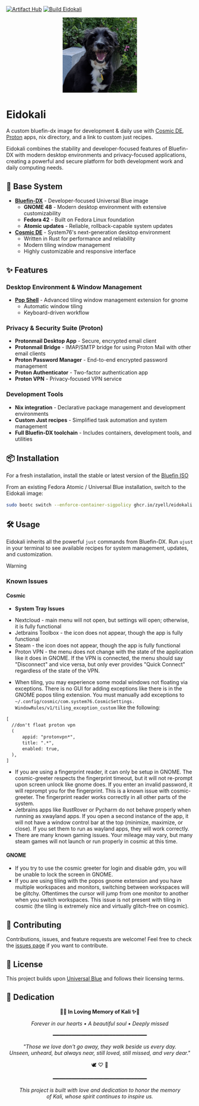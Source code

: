 [![Artifact Hub](https://img.shields.io/endpoint?url=https://artifacthub.io/badge/repository/eidokali)](https://artifacthub.io/packages/search?repo=eidokali)
[![Build Eidokali](https://github.com/Zyell/Eidokali/actions/workflows/build.yml/badge.svg)](https://github.com/Zyell/Eidokali/actions/workflows/build.yml)


<div style="text-align: center;" align="center">
  <picture>
    <img alt="Eidokali Logo" src="./assets/kali.png" width="200">
  </picture>
</div>

# Eidokali

A custom bluefin-dx image for development & daily use with [Cosmic DE](https://system76.com/cosmic), [Proton](https://proton.me/) apps, nix directory, and a link to custom just recipes.

Eidokali combines the stability and developer-focused features of Bluefin-DX with modern desktop environments and privacy-focused applications, creating a powerful and secure platform for both development work and daily computing needs.

## 🚀 Base System

* **[Bluefin-DX](https://github.com/ublue-os/bluefin/pkgs/container/bluefin-dx)** - Developer-focused Universal Blue image
  * **GNOME 48** - Modern desktop environment with extensive customizability
  * **Fedora 42** - Built on Fedora Linux foundation
  * **Atomic updates** - Reliable, rollback-capable system updates
* **[Cosmic DE](https://system76.com/cosmic)** - System76's next-generation desktop environment
  * Written in Rust for performance and reliability
  * Modern tiling window management
  * Highly customizable and responsive interface

## ✨ Features

### Desktop Environment & Window Management
* **[Pop Shell](https://github.com/pop-os/shell)** - Advanced tiling window management extension for gnome
  * Automatic window tiling
  * Keyboard-driven workflow

### Privacy & Security Suite (Proton)
* **Protonmail Desktop App** - Secure, encrypted email client
* **Protonmail Bridge** - IMAP/SMTP bridge for using Proton Mail with other email clients
* **Proton Password Manager** - End-to-end encrypted password management
* **Proton Authenticator** - Two-factor authentication app
* **Proton VPN** - Privacy-focused VPN service

### Development Tools
* **Nix integration** - Declarative package management and development environments
* **Custom Just recipes** - Simplified task automation and system management
* **Full Bluefin-DX toolchain** - Includes containers, development tools, and utilities

## 📦 Installation

For a fresh installation, install the stable or latest version of the [Bluefin ISO](https://docs.projectbluefin.io/downloads/)

From an existing Fedora Atomic / Universal Blue installation, switch to the Eidokali image:

```bash
sudo bootc switch --enforce-container-sigpolicy ghcr.io/zyell/eidokali:latest
```

## 🛠️ Usage

Eidokali inherits all the powerful `just` commands from Bluefin-DX. Run `ujust` in your terminal to see available recipes for system management, updates, and customization.
> [!WARNING]
> ### Known Issues
>
>#### Cosmic
>* **System Tray Issues**
>  - Nextcloud - main menu will not open, but settings will open; otherwise, it is fully functional
>  - Jetbrains Toolbox - the icon does not appear, though the app is fully functional
>  - Steam - the icon does not appear, though the app is fully functional
>  - Proton VPN - the menu does not change with the state of the application like it does in GNOME.  If the VPN is connected, the menu should say "Disconnect" and vice versa, but only ever provides "Quick Connect" regardless of the state of the VPN. 
>* When tiling, you may experience some modal windows not floating via exceptions.  There is no GUI for adding exceptions like there is in the GNOME popos tiling extension.  You must manually add exceptions to `~/.config/cosmic/com.system76.CosmicSettings.  WindowRules/v1/tiling_exception_custom` like the following:
>  ```text
>  [
>    //don't float proton vpn
>    (
>        appid: "protonvpn*",
>        title: ".*",
>        enabled: true,
>    ),
>  ]
>  ```
>* If you are using a fingerprint reader, it can only be setup in GNOME.  The cosmic-greeter respects the fingerprint timeout, but it will not re-prompt upon screen unlock like gnome does.  If you enter an invalid password, it will reprompt you for the fingerprint. This is a known issue with cosmic-greeter.  The fingerprint reader works correctly in all other parts of the system.
>* Jetbrains apps like RustRover or Pycharm do not behave properly when running as xwayland apps. If you open a second instance of the app, it will not have a window control bar at the top (minimize, maximize, or close).  If you set them to run as wayland apps, they will work correctly.
>* There are many known gaming issues.  Your mileage may vary, but many steam games will not launch or run properly in cosmic at this time.
>
>#### GNOME
>* If you try to use the cosmic greeter for login and disable gdm, you will be unable to lock the screen in GNOME.
>* If you are using tiling with the popos gnome extension and you have multiple workspaces and monitors, switching between workspaces will be glitchy.  Oftentimes the cursor will jump from one monitor to another when you switch workspaces.  This issue is not present with tiling in cosmic (the tiling is extremely nice and virtually glitch-free on cosmic).

## 🤝 Contributing

Contributions, issues, and feature requests are welcome! Feel free to check the [issues page](https://github.com/Zyell/Eidokali/issues) if you want to contribute.

## 📄 License

This project builds upon [Universal Blue](https://universal-blue.org/) and follows their licensing terms.

## 💝 Dedication

<div style="text-align: center;" align="center">

**🌈✨ In Loving Memory of Kali ✨🌈**

*Forever in our hearts • A beautiful soul • Deeply missed*

━━━━━━━━━━━━━━━━━━━━━━━━━━━━━━

*"Those we love don't go away, they walk beside us every day.*  
*Unseen, unheard, but always near, still loved, still missed, and very dear."*

🕊️ ♡ 🌟

━━━━━━━━━━━━━━━━━━━━━━━━━━━━━━

*This project is built with love and dedication to honor the memory*  
*of Kali, whose spirit continues to inspire us.*

</div>